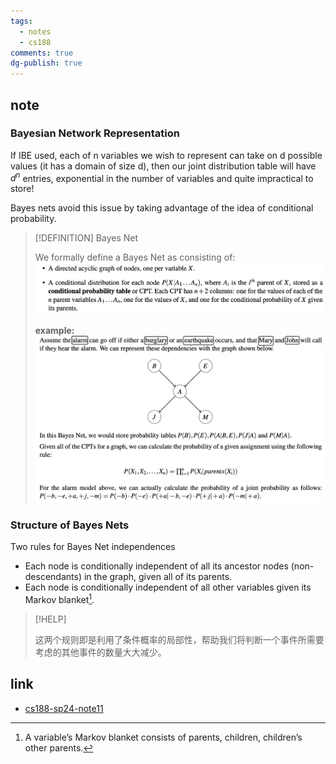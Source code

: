 ```yaml
---
tags:
  - notes
  - cs188
comments: true
dg-publish: true
---
```


## note

### Bayesian Network Representation

If IBE used, each of n variables we wish to represent can take on d possible values (it has a domain of size d), then our joint distribution table will have $d^n$ entries, exponential in the number of variables and quite impractical to store!

Bayes nets avoid this issue by taking advantage of the idea of conditional probability.

> [!DEFINITION] Bayes Net
>
> We formally define a Bayes Net as consisting of:
> ![](attachments/11-Bayesian_Network_Intro.png)
> 
> **example:** ![](attachments/11-Bayesian_Network_Intro-1.png)

### Structure of Bayes Nets

Two rules for Bayes Net independences

- Each node is conditionally independent of all its ancestor nodes (non-descendants) in the graph, given all of its parents.
- Each node is conditionally independent of all other variables given its Markov blanket[^1].

[^1]: A variable’s Markov blanket consists of parents, children, children’s other parents.

> [!HELP]
>
> 这两个规则即是利用了条件概率的局部性，帮助我们将判断一个事件所需要考虑的其他事件的数量大大减少。

## link

- [cs188-sp24-note11](https://inst.eecs.berkeley.edu/~cs188/sp24/assets/notes/cs188-sp24-note11.pdf) 